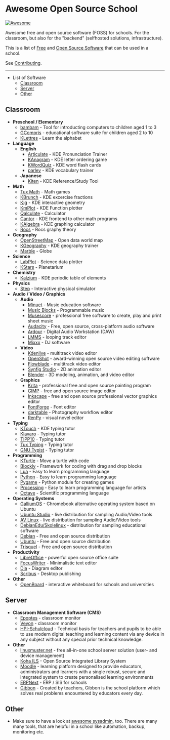 # Awesome Open Source School

[![Awesome](https://awesome.re/badge.svg)](https://awesome.re)

Awesome free and open source software (FOSS) for schools. For the classroom, but also for the "backend" (selfhosted solutions, infrastructure).


This is a list of [Free](https://en.wikipedia.org/wiki/Free_software) and [Open Source Software](https://de.wikipedia.org/wiki/Open_Source) that can be used in a school.

See [Contributing](https://github.com/zefanja/awesome-opensource-school/blob/master/CONTRIBUTING.md).

--------------------

- List of Software
  - [Classroom](#Classroom)
  - [Server](#Server)
  - [Other](#Other)


## Classroom
- **Preschool / Elementary**
  - [bambam](https://github.com/porridge/bambam) - Tool for introducting computers to children aged 1 to 3
  - [GCompris](https://gcompris.net) - educational software suite for children aged 2 to 10
  - [KLettres](https://www.kde.org/applications/education/klettres/) - Learn the alphabet
- **Language**
  - **English**
    - [Articulate](https://www.kde.org/applications/education/artikulate/) - KDE Pronunciation Trainer
    - [KAnagram](https://www.kde.org/applications/education/kanagram/) - KDE letter ordering game
    - [KWordQuiz](https://www.kde.org/applications/education/kwordquiz/) - KDE word flash cards
    - [parley](https://www.kde.org/applications/education/parley/) - KDE vocabulary trainer
  - **Japanese**
    - [Kiten](https://www.kde.org/applications/education/kiten/) - KDE Reference/Study Tool
- **Math**
  - [Tux Math](https://sourceforge.net/projects/tuxmath/) - Math games
  - [KBrunch](https://www.kde.org/applications/education/kbruch/) - KDE excercise fractions
  - [Kig](https://www.kde.org/applications/education/kig/) - KDE interactive geometry
  - [KmPlot](https://www.kde.org/applications/education/kmplot/) - KDE Function plotter
  - [Qalculate](https://qalculate.github.io/) - Calculator
  - [Cantor](https://www.kde.org/applications/education/cantor/) - KDE frontend to other math programs
  - [KAlgebra](https://www.kde.org/applications/education/kalgebra/) - KDE graphing calculator
  - [Rocs](https://www.kde.org/applications/education/rocs/) - Rocs graphy theory
- **Geography**
  - [OpenStreetMap](https://www.openstreetmap.org/) - Open data world map
  - [KGeography](https://www.kde.org/applications/education/kgeography/) - KDE geography trainer
  - [Marble](https://www.kde.org/applications/education/marble/) - Globe
- **Science**
  - [LabPlot](https://www.kde.org/applications/education/labplot/) - Science data plotter
  - [KStars](https://www.kde.org/applications/education/kstars/) - Planetarium
- **Chemistry**
  - [Kalzium](https://www.kde.org/applications/education/kalzium/) - KDE periodic table of elements
- **Physics**
  - [Step](https://www.kde.org/applications/education/step/) - Interactive physical simulator
- **Audio / Video / Graphics**
  - **Audio**
    - [Minuet](https://www.kde.org/applications/education/minuet/) - Music education software
    - [Music Blocks](https://musicblocks.net/) - Programmable music
    - [Musescore](https://musescore.com/) - professional free software to create, play and print sheet music
    - [Audacity](https://www.audacityteam.org/) - Free, open source, cross-platform audio software
    - [Ardour](http://ardour.org/) - Digital Audio Workstation (DAW)
    - [LMMS](https://lmms.io) - looping track editor
    - [Mixxx](http://www.mixxx.org) - DJ software
  - **Video**
    - [Kdenlive](http://www.kdenlive.org/) - multitrack video editor
    - [OpenShot](https://www.openshot.org/) - award-winning open source video editing software
    - [Flowblade](http://jliljebl.github.io/flowblade/) - multitrack video editor
    - [Synfig Studio](https://www.synfig.org/) - 2D animation editor
    - [Blender](http://www.blender.org/) - 3D modeling, animation, and video editor
  - **Graphics**
    - [Krita](https://krita.org) - professional free and open source painting program
    - [GIMP](https://www.gimp.org/) - free and open source image editor
    - [Inkscape](https://inkscape.org/) - free and open source professional vector graphics editor
    - [FontForge](https://fontforge.github.io/) - Font editor
    - [darktable](https://www.darktable.org/) - Photography workflow editor
    - [RenPy](https://www.renpy.org) - visual novel editor
- **Typing**
  - [KTouch](https://www.kde.org/applications/education/ktouch/) - KDE typing tutor
  - [Klavaro](http://klavaro.sourceforge.net/) - Typing tutor
  - [TIPP10](https://www.tipp10.com/) - Typing tutor
  - [Tux Typing](https://sourceforge.net/projects/tuxtype/) - Typing tutor
  - [GNU Typist](https://www.gnu.org/software/gtypist/) - Typing tutor
- **Programming**
  - [KTurtle](https://www.kde.org/applications/education/kturtle/) - Move a turtle with code
  - [Blockly](https://developers.google.com/blockly/) - Framework for coding with drag and drop blocks
  - [Lua](https://www.lua.org/) - Easy to learn programming language
  - [Python](https://www.python.org/) - Easy to learn programming language
  - [Pygame](https://www.pygame.org/) - Python module for creating games
  - [Processing](https://processing.org/) - Easy to learn programming language for artists
  - [Octave](https://www.gnu.org/software/octave/) - Scientific programming language
- **Operating Systems**    
  - [GalliumOS](https://galliumos.org/) - Chromebook alternative operating system based on Ubuntu
  - [Ubuntu Studio](https://ubuntustudio.org/) - live distribution for sampling Audio/Video tools
  - [AV Linux](http://www.bandshed.net/avlinux/) - live distribution for sampling Audio/Video tools
  - [DebianEdu/Skolelinux](https://wiki.debian.org/DebianEdu/GetACopy) - distribution for sampling educational software
  - [Debian](https://www.debian.org/distrib/) - Free and open source distribution
  - [Ubuntu](https://www.ubuntu.com/) - Free and open source distribution
  - [Trisquel](https://trisquel.info/) - Free and open source distribution
- **Productivity**
  - [LibreOffice](https://www.libreoffice.org/) - powerful open source office suite
  - [FocusWriter](https://gottcode.org/focuswriter/) - Minimalistic text editor
  - [Dia](https://wiki.gnome.org/Apps/Dia) - Diagram editor
  - [Scribus](https://www.scribus.net/) - Desktop publishing
- **Other**
  - [OpenBoard](http://openboard.ch/index.en.html) - interactive whiteboard for schools and universities


## Server
- **Classroom Management Software (CMS)**
  - [Epoptes](https://sites.google.com/a/epoptes.org/www/) - classroom monitor
  - [Veyon](https://veyon.io/) - classroom monitor
  - [HPI-Schulcloud](https://github.com/hpi-schul-cloud) - Technical basis for teachers and pupils to be able to use modern digital teaching and learning content via any device in any subject without any special prior technical knowledge. 
- **Other**
  - [linuxmuster.net](https://www.linuxmuster.net/) - free all-in-one school server solution (user- and device management)
  - [Koha ILS](https://koha-community.org/) - Open Source Integrated Library System
  - [Moodle](https://moodle.org/) - learning platform designed to provide educators, administrators and learners with a single robust, secure and integrated system to create personalised learning environments
  - [ERPNext](https://erpnext.com/education) - ERP / SIS for schools
  - [Gibbon](https://gibbonedu.org/) - Created by teachers, Gibbon is the school platform which solves real problems encountered by educators every day.

## Other
- Make sure to have a look at [awesome sysadmin](https://github.com/n1trux/awesome-sysadmin), too. There are many many tools, that are helpful in a school like automation, backup, monitoring etc.
